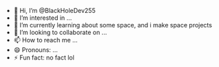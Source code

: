 - 👋 Hi, I’m @BlackHoleDev255
- 👀 I’m interested in ...
- 🌱 I’m currently learning about some space, and i make space projects
- 💞️ I’m looking to collaborate on ...
- 📫 How to reach me ...
- 😄 Pronouns: ...
- ⚡ Fun fact: no fact lol

<!---
BlackHoleDev255/BlackHoleDev255 is a ✨ special ✨ repository because its `README.md` (this file) appears on your GitHub profile.
You can click the Preview link to take a look at your changes.
--->
